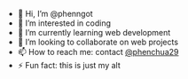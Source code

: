 - 👋 Hi, I’m @phenngot
- 👀 I’m interested in coding
- 🌱 I’m currently learning web development
- 💞️ I’m looking to collaborate on web projects
- 📫 How to reach me: contact [@phenchua29](https://github.com/PhenChua29)
- ⚡ Fun fact: this is just my alt
